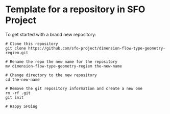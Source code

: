 # Template for a repository in SFO Project

To get started with a brand new repository:

```shell
# Clone this repository
git clone https://github.com/sfo-project/dimension-flow-type-geometry-regiem.git

# Rename the repo the new name for the repository
mv dimension-flow-type-geometry-regiem the-new-name

# Change directory to the new repository
cd the-new-name

# Remove the git repository information and create a new one
rm -rf .git
git init

# Happy SFOing
```
